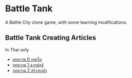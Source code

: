 # Battle Tank

A Battle City clone game, with some learning modifications.

## Battle Tank Creating Articles

In Thai only

* [บทความ 0 บทเริ่ม](./Battle%20Docs/00.md)
* [บทความ 1 ฉากต่อสู้](./Battle%20Docs/01.md)
* [บทความ 2 สร้างรถถัง](./Battle%20Docs/02.md)
